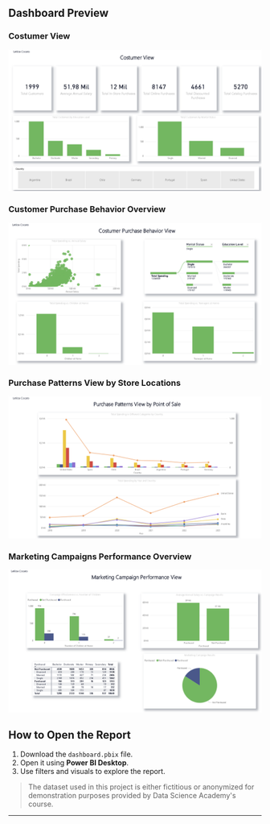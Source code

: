 ## Dashboard Preview

### Costumer View  
![Costumer View](Images/Costumer%20View.png)

### Customer Purchase Behavior Overview  
![Purchase Behavior Overview](Images/Purchase%20Behavior%20Overview.png)

### Purchase Patterns View by Store Locations  
![Purchase Patterns View by Store Locations](Images/Purchase%20Patterns%20View%20by%20Store%20Locations.png)

### Marketing Campaigns Performance Overview  
![Campaigns Performance Overview](Images/Campaigns%20Performance%20Overview.png)

## How to Open the Report

1. Download the `dashboard.pbix` file.  
2. Open it using **Power BI Desktop**.  
3. Use filters and visuals to explore the report.

> The dataset used in this project is either fictitious or anonymized for demonstration purposes provided by Data Science Academy's course.

---

